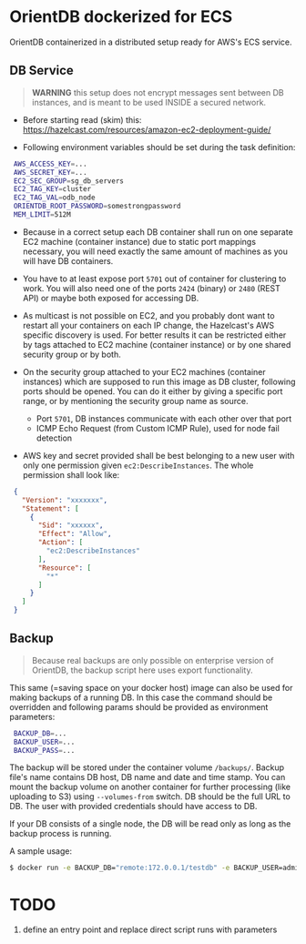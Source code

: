 # OrientDB dockerized for ECS

OrientDB containerized in a distributed setup ready for AWS's ECS service.

## DB Service

> **WARNING** this setup does not encrypt messages sent between DB instances, and is meant to be used INSIDE a secured network.

- Before starting read (skim) this: https://hazelcast.com/resources/amazon-ec2-deployment-guide/

- Following environment variables should be set during the task definition:

```bash
 AWS_ACCESS_KEY=...
 AWS_SECRET_KEY=...
 EC2_SEC_GROUP=sg_db_servers
 EC2_TAG_KEY=cluster
 EC2_TAG_VAL=odb_node
 ORIENTDB_ROOT_PASSWORD=somestrongpassword
 MEM_LIMIT=512M
```

- Because in a correct setup each DB container shall run on one separate EC2 machine (container instance) due to static port mappings necessary, you will need exactly the same amount of machines as you will have DB containers.

- You have to at least expose port `5701` out of container for clustering to work. You will also need one of the ports `2424` (binary) or `2480` (REST API) or maybe both exposed for accessing DB.

- As multicast is not possible on EC2, and you probably dont want to restart all your containers on each IP change, the Hazelcast's AWS specific discovery is used. For better results it can be restricted either by tags attached to EC2 machine (container instance) or by one shared security group or by both.

- On the security group attached to your EC2 machines (container instances) which are supposed to run this image as DB cluster, following ports should be opened. You can do it either by giving a specific port range, or by mentioning the security group name as source.
    - Port `5701`, DB instances communicate with each other over that port
    - ICMP Echo Request (from Custom ICMP Rule), used for node fail detection

- AWS key and secret provided shall be best belonging to a new user with only one permission given `ec2:DescribeInstances`. The whole permission shall look like:

```json
 {
   "Version": "xxxxxxx",
   "Statement": [
     {
       "Sid": "xxxxxx",
       "Effect": "Allow",
       "Action": [
         "ec2:DescribeInstances"
       ],
       "Resource": [
         "*"
       ]
     }
   ]
 }
```

## Backup
> Because real backups are only possible on enterprise version of OrientDB, the backup script here uses export functionality.

This same (=saving space on your docker host) image can also be used for making backups of a running DB. In this case the command should be overridden and following params should be provided as environment parameters:
```bash
 BACKUP_DB=...
 BACKUP_USER=...
 BACKUP_PASS=...
```

The backup will be stored under the container volume `/backups/`. Backup file's name contains DB host, DB name and date and time stamp. You can mount the backup volume on another container for further processing (like uploading to S3) using `--volumes-from` switch. DB should be the full URL to DB. The user with provided credentials should have access to DB.

If your DB consists of a single node, the DB will be read only as long as the backup process is running.

A sample usage:
```bash
$ docker run -e BACKUP_DB="remote:172.0.0.1/testdb" -e BACKUP_USER=admin -e BACKUP_PASS=admin mohamnag/ecs-orientdb /opt/backup.sh
```

# TODO
 1. define an entry point and replace direct script runs with parameters